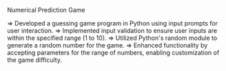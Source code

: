Numerical Prediction Game

=> Developed a guessing game program in Python using input prompts for user interaction.
=> Implemented input validation to ensure user inputs are within the specified range (1 to 10).
=> Utilized Python's random module to generate a random number for the game.
=> Enhanced functionality by accepting parameters for the range of numbers, enabling customization of the game difficulty.
